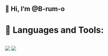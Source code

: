 ## 👋 Hi, I’m @B-rum-o

# 🚀 Languages and Tools:
<br>
<img src="https://img.icons8.com/color/48/000000/html-5--v1.png"/>
<img src="https://img.icons8.com/color/48/000000/css3.png"/>
